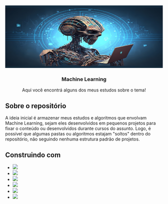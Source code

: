 <!-- PROJECT LOGO -->
<br />
<div align="center">
  <a href="https://github.com/othneildrew/Best-README-Template">
    <img src="images/logo.jpg" alt="Logo" width="800" height="200">
  </a>

  <h3 align="center">Machine Learning</h3>

  <p align="center">
    Aqui você encontrá alguns dos meus estudos sobre o tema!
    <br />
  </p>
</div>

<!-- ABOUT THE PROJECT -->
## Sobre o repositório


A ideia inicial é armazenar meus estudos e algoritmos que envolvam Machine Learning, sejam eles desenvolvidos em pequenos projetos para fixar o conteúdo ou desenvolvidos durante cursos do assunto. Logo, é possível que algumas pastas ou algoritmos estajam "soltos" dentro do repositório, não seguindo nenhuma estrutura padrão de projetos.



## Construindo com


* <img src="https://img.shields.io/badge/Python-FFD43B?style=for-the-badge&logo=python&logoColor=blue" /> 
* <img src="https://img.shields.io/badge/Numpy-777BB4?style=for-the-badge&logo=numpy&logoColor=white" />
* <img src="https://img.shields.io/badge/Pandas-2C2D72?style=for-the-badge&logo=pandas&logoColor=white" />
* <img src="https://img.shields.io/badge/Plotly-239120?style=for-the-badge&logo=plotly&logoColor=white" />
* <img src="https://img.shields.io/badge/TensorFlow-FF6F00?style=for-the-badge&logo=TensorFlow&logoColor=white" />
* <img src="https://img.shields.io/badge/scikit_learn-F7931E?style=for-the-badge&logo=scikit-learn&logoColor=white" />

